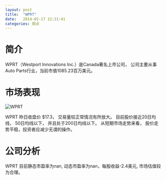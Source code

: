 ```yaml
---
layout: post
title:  "WPRT"
date:   2014-02-17 12:21:41
categories: 观点
---
```


# 简介
WPRT（Westport Innovations Inc.）是Canada著名上市公司，
公司主要从事Auto Parts行业，当前市值1085.23百万美元。

# 市场表现

![WPRT](http://finviz.com/chart.ashx?t=WPRT&ty=c&ta=1&p=d&s=l)

WPRT 昨日收盘价 $17.3，
交易量较正常情况有所放大。
目前股价接近20日均线，
50日均线以下，
并且处于200日均线以下。
从短期市场走势来看，
股价走势平稳，投资者应减少无谓的操作。

# 公司分析
WPRT 目前静态市盈率为nan, 动态市盈率为nan，每股收益-2.4美元,
市场估值较为合理。
